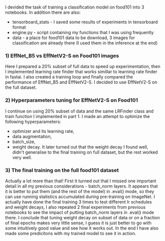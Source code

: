 I devided the task of training a classification model on food101 into 3 notebooks. In addition there are also:
- tensorboard_stats - I saved some results of experiments in tensorboard format
- engine.py - script containing my functions that I was using frequently
- data - a place for food101 data to be download, 3 images for classification are already there (I used them in the inference at the end)


### 1) EffNet_B5 vs EffNetV2-S on Food101 images
Here I prepared a 20% subset of full data to speed up experimentation, then I implemented learning rate finder that works simillar to learning rate finder in fastai. I also created a training loop and finally compared the performance of EffNet_B5 and EffNetV2-S. I decided to use EffNetV2-S on the full dataset.
### 2) Hyperparameters tuning for EffNetV2-S on Food101
I continue on using 20% subset of data and the same LRFinder class and train function I implemented in part 1. I made an attempt to optimize the following hyperparameters:
- optimizer and its learning rate,
- data augmentation,
- batch_size,
- weight decay.
It later turned out that the weight decay I found well, didn't generalise to the final training on full dataset, but the rest worked very well.
### 3) The final training on the full food101 dataset
Actually a lot more than that! First it turned out that I missed one important detail in all my previous considerations - batch_norm layers. It appears that it is better to put them (and the rest of the model) in .eval() mode, so they can use running statistics accumulated during pre-training on ImageNet. I actually have done the final training 3 times to test different lr schedules and weight decays, I also repeated 2 final experiments from previous notebooks to see the impact of putting batch_norm layers in .eval() mode there. I conclude that tuning weight decay on subset of data or on a fraction of final epochs makes very little sense, I guess it is just better to go with some intuitively good value and see how it works out. In the end I have also made some predicitons with my trained model to see it in action.
